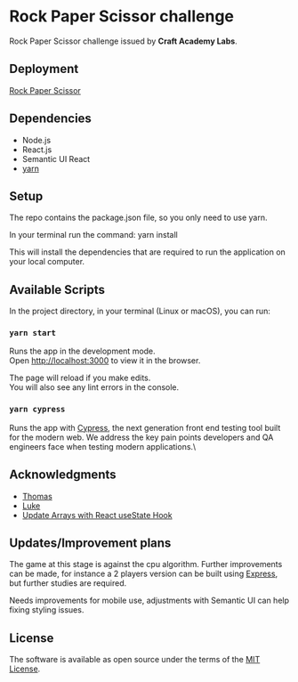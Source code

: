 # Rock Paper Scissor challenge

Rock Paper Scissor challenge issued by **Craft Academy Labs**.

## Deployment

[Rock Paper Scissor](https://rockpaperscissor-gi.netlify.app/)

## Dependencies

- Node.js
- React.js
- Semantic UI React
- [yarn](https://classic.yarnpkg.com/en/)

## Setup
The repo contains the package.json file, so you only need to use yarn.

In your terminal run the command: yarn install

This will install the dependencies that are required to run the application on your local computer.

## Available Scripts

In the project directory, in your terminal (Linux or macOS), you can run:

### `yarn start`

Runs the app in the development mode.\
Open [http://localhost:3000](http://localhost:3000) to view it in the browser.

The page will reload if you make edits.\
You will also see any lint errors in the console.

### `yarn cypress`

Runs the app with [Cypress](https://www.cypress.io/), the next generation front end testing tool built for the modern web. We address the key pain points developers and QA engineers face when testing modern applications.\

## Acknowledgments

- [Thomas](https://github.com/tochman)
- [Luke](https://github.com/lukeperrin10)
- [Update Arrays with React useState Hook](https://www.techiediaries.com/react-usestate-hook-update-array/)

## Updates/Improvement plans

The game at this stage is against the cpu algorithm.
Further improvements can be made, for instance a 2 players version can be built using [Express](http://expressjs.com/), but further studies are required.

Needs improvements for mobile use, adjustments with Semantic UI can help fixing styling issues.

## License

The software is available as open source under the terms of the [MIT License](https://opensource.org/licenses/MIT).
